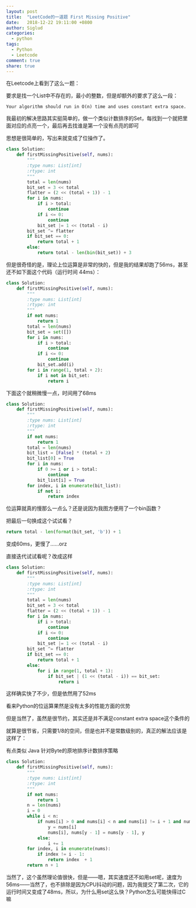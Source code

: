```yaml
---
layout: post
title:  "LeetCode的一道题 First Missing Positive"
date:   2018-12-22 19:11:00 +0800
author: Siglud
categories:
  - python
tags:
  - Python
  - Leetcode
comment: true
share: true
---
```


在Leetcode上看到了这么一题：

要求是找一个List中不存在的，最小的整数，但是却额外的要求了这么一段：

```
Your algorithm should run in O(n) time and uses constant extra space.
```

我最初的解决思路其实挺简单的，做一个类似计数排序的Set，每找到一个就把里面对应的点亮一个，最后再去找谁是第一个没有点亮的即可

思想是很简单的，写出来就变成了位操作了。

```python
class Solution:
    def firstMissingPositive(self, nums):
        """
        :type nums: List[int]
        :rtype: int
        """
        total = len(nums)
        bit_set = 3 << total
        flatter = (2 << (total + 1)) - 1
        for i in nums:
            if i > total:
                continue
            if i <= 0:
                continue
            bit_set |= 1 << (total - i)
        bit_set ^= flatter
        if bit_set == 0:
            return total + 1
        else:
            return total - len(bin(bit_set)) + 3
```

但是很奇怪的是，理论上位运算是非常的快的，但是我的结果却跑了56ms，甚至还不如下面这个代码（运行时间 44ms）：


```python
class Solution:
    def firstMissingPositive(self, nums):
        """
        :type nums: List[int]
        :rtype: int
        """
        if not nums:
            return 1
        total = len(nums)
        bit_set = set([])
        for i in nums:
            if i > total:
                continue
            if i <= 0:
                continue
            bit_set.add(i)
        for i in range(1, total + 2):
            if i not in bit_set:
                return i
```

下面这个就稍微慢一点，时间用了68ms

```python
class Solution:
    def firstMissingPositive(self, nums):
        """
        :type nums: List[int]
        :rtype: int
        """
        if not nums:
            return 1
        total = len(nums)
        bit_list = [False] * (total + 2)
        bit_list[0] = True
        for i in nums:
            if 0 >= i or i > total:
                continue
            bit_list[i] = True
        for index, i in enumerate(bit_list):
            if not i:
                return index
```

位运算就真的慢那么一点么？还是说因为我图方便用了一个bin函数？

把最后一句换成这个试试看？

```python
return total - len(format(bit_set, 'b')) + 1
```

变成60ms，更慢了……orz

直接迭代试试看呢？改成这样

```python
class Solution:
    def firstMissingPositive(self, nums):
        """
        :type nums: List[int]
        :rtype: int
        """
        total = len(nums)
        bit_set = 3 << total
        flatter = (2 << (total + 1)) - 1
        for i in nums:
            if i > total:
                continue
            if i <= 0:
                continue
            bit_set |= 1 << (total - i)
        bit_set ^= flatter
        if bit_set == 0:
            return total + 1
        else:
            for i in range(1, total + 1):
                if bit_set | (1 << (total - i)) == bit_set:
                    return i
```
这样确实快了不少，但是依然用了52ms

看来Python的位运算果然是没有太多的性能方面的优势

但是当然了，虽然是很节约，其实还是并不满足constant extra space这个条件的

就算是很节省，只需要1/8的空间，但是也并不是常数级别的，真正的解法应该是这样了：

有点类似 Java 针对Byte的原地排序计数排序策略

```python
class Solution:
    def firstMissingPositive(self, nums):
        """
        :type nums: List[int]
        :rtype: int
        """
        if not nums:
            return 1
        n = len(nums)
        i = 0
        while i < n:
            if nums[i] > 0 and nums[i] < n and nums[i] != i + 1 and nums[i] != nums[nums[i] - 1]:
                y = nums[i]
                nums[i], nums[y - 1] = nums[y - 1], y
            else:
                i += 1
        for index, i in enumerate(nums):
            if index != i - 1:
                return index  + 1
        return n + 1
```

当然了，这个虽然理论值很快，但是——嗯，其实速度还不如用set呢，速度为56ms——当然了，也不排除是因为CPU抖动的问题，因为我提交了第二次，它的运行时间又变成了48ms，所以，为什么用set这么快？Python怎么可能快得过C嘛